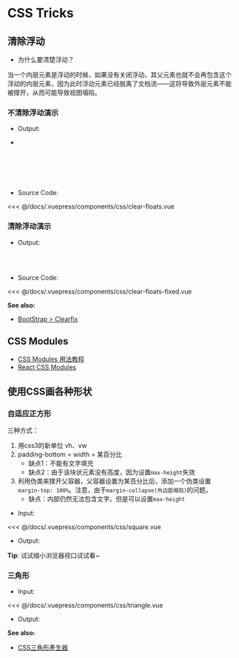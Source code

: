 # CSS Tricks

## 清除浮动

- 为什么要清楚浮动？

当一个内层元素是浮动的时候，如果没有关闭浮动，其父元素也就不会再包含这个浮动的内层元素，因为此时浮动元素已经脱离了文档流——这将导致外层元素不能被撑开，从而可能导致视图塌陷。

### 不清除浮动演示

- Output:

- <css-clear-floats/>
<br>
<br>
<br>
<br>

- Source Code:

<<< @/docs/.vuepress/components/css/clear-floats.vue


### 清除浮动演示

- Output:

<css-clear-floats-fixed/>
<br>
<br>

- Source Code:

<<< @/docs/.vuepress/components/css/clear-floats-fixed.vue

**See also:**

- [BootStrap > Clearfix](https://getbootstrap.com/docs/4.0/utilities/clearfix/)

## CSS Modules

- [CSS Modules 用法教程](http://www.ruanyifeng.com/blog/2016/06/css_modules.html)
- [React CSS Modules](https://github.com/gajus/react-css-modules)


## 使用CSS画各种形状

### 自适应正方形

三种方式：

1. 用css3的新单位 vh、vw
2. padding-bottom = width = 某百分比
	- 缺点1：不能有文字填充
	- 缺点2：由于该块状元素没有高度，因为设置`max-height`失效
3. 利用伪类来撑开父容器，父容器设置为某百分比后，添加一个伪类设置`margin-top: 100%`。注意，由于`margin-collapse(外边距塌陷)`的问题，
	- 缺点：内部仍然无法包含文字。但是可以设置`max-height`
	
- Input:

<<< @/docs/.vuepress/components/css/square.vue

- Output:

<css-square/>

**Tip**: 试试缩小浏览器视口试试看~

### 三角形

- Input:

<<< @/docs/.vuepress/components/css/triangle.vue

- Output:

<css-triangle/>

**See also:**

- [CSS三角形產生器](http://apps.eky.hk/css-triangle-generator/zh-hant)
